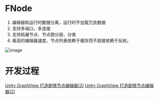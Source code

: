 # FNode
1. 编辑器和运行时数据分离，运行时不加载冗余数据
2. 支持多端口，多连接
3. 支持拓展节点、节点图分层、分类
4. 极高的编辑器速度，节点列表依赖于缓存而不直接依赖于反射。

![image](https://github.com/yueh0607/FNode/assets/102401735/de9d18b9-61b4-41e0-be6d-2070b92603d5)

# 开发过程
[Unity GraphView 打造剧情节点编辑器(2)](https://zhuanlan.zhihu.com/p/692520636)
[Unity GraphView 打造剧情节点编辑器(2)](https://zhuanlan.zhihu.com/p/693605300)


